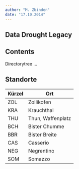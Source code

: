 ```yaml
---
author: "M. Zbinden"
date: "17.10.2014"
---
```


Data Drought Legacy
----------------------


Contents
---------
Directorytree ...




Standorte
---------

|Kürzel | Ort
|-------|----------
|ZOL	    | Zollikofen
|KRA	    | Krauchthal
|THU	    | Thun, Waffenplatz
|BCH	    | Bister Chumme
|BBR	    | Bister Breite	
|CAS	    | Casserio
|NEG	    | Negrentino
|SOM	    | Somazzo



